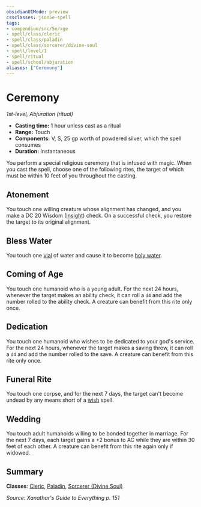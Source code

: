 ```yaml
---
obsidianUIMode: preview
cssclasses: json5e-spell
tags:
- compendium/src/5e/xge
- spell/class/cleric
- spell/class/paladin
- spell/class/sorcerer/divine-soul
- spell/level/1
- spell/ritual
- spell/school/abjuration
aliases: ["Ceremony"]
---
```

# Ceremony
*1st-level, Abjuration (ritual)*  

- **Casting time:** 1 hour unless cast as a ritual
- **Range:** Touch
- **Components:** V, S, 25 gp worth of powdered silver, which the spell consumes
- **Duration:** Instantaneous

You perform a special religious ceremony that is infused with magic. When you cast the spell, choose one of the following rites, the target of which must be within 10 feet of you throughout the casting.

## Atonement

You touch one willing creature whose alignment has changed, and you make a DC 20 Wisdom ([Insight](_skills.md#Insight)) check. On a successful check, you restore the target to its original alignment.

## Bless Water

You touch one [vial](compendium/items/vial.md) of water and cause it to become [holy water](compendium/items/holy-water-flask.md).

## Coming of Age

You touch one humanoid who is a young adult. For the next 24 hours, whenever the target makes an ability check, it can roll a `d4` and add the number rolled to the ability check. A creature can benefit from this rite only once.

## Dedication

You touch one humanoid who wishes to be dedicated to your god's service. For the next 24 hours, whenever the target makes a saving throw, it can roll a `d4` and add the number rolled to the save. A creature can benefit from this rite only once.

## Funeral Rite

You touch one corpse, and for the next 7 days, the target can't become undead by any means short of a [wish](compendium/spells/wish.md) spell.

## Wedding

You touch adult humanoids willing to be bonded together in marriage. For the next 7 days, each target gains a +2 bonus to AC while they are within 30 feet of each other. A creature can benefit from this rite again only if widowed.

## Summary

**Classes**: [Cleric](compendium/classes/cleric.md), [Paladin](compendium/classes/paladin.md), [Sorcerer (Divine Soul)](compendium/classes/sorcerer-divine-soul-xge.md)

*Source: Xanathar's Guide to Everything p. 151*